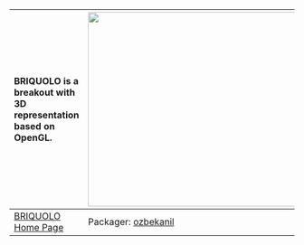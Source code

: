 | BRIQUOLO is a breakout with 3D representation based on OpenGL. | <a href='http://www.youtube.com/watch?feature=player_embedded&v=mZ30CGPgUNU' target='_blank'><img src='http://img.youtube.com/vi/mZ30CGPgUNU/0.jpg' width='425' height=344 /></a> |
|:---------------------------------------------------------------|:----------------------------------------------------------------------------------------------------------------------------------------------------------------------------------|
|[BRIQUOLO Home Page](http://briquolo.free.fr)| Packager: [ozbekanil](ozbekanil.md) |